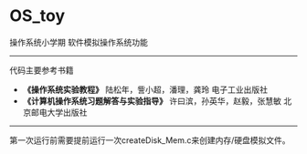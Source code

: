 # OS_toy
操作系统小学期 软件模拟操作系统功能
***
代码主要参考书籍
* __《操作系统实验教程》__ 陆松年，訾小超，潘理，龚玲 电子工业出版社
* __《计算机操作系统习题解答与实验指导》__ 许曰滨，孙英华，赵毅，张慧敏 北京邮电大学出版社

***
第一次运行前需要提前运行一次createDisk_Mem.c来创建内存/硬盘模拟文件。
